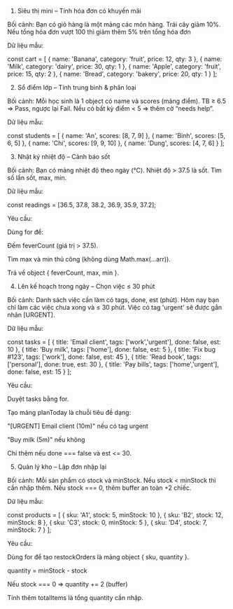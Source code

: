 1) Siêu thị mini – Tính hóa đơn có khuyến mãi

Bối cảnh: Bạn có giỏ hàng là một mảng các món hàng. Trái cây giảm 10%. Nếu tổng hóa đơn vượt 100 thì giảm thêm 5% trên tổng hóa đơn

Dữ liệu mẫu:

const cart = [
  { name: 'Banana', category: 'fruit', price: 12, qty: 3 },
  { name: 'Milk',   category: 'dairy', price: 30, qty: 1 },
  { name: 'Apple',  category: 'fruit', price: 15, qty: 2 },
  { name: 'Bread',  category: 'bakery', price: 20, qty: 1 }
];


2) Sổ điểm lớp – Tính trung bình & phân loại

Bối cảnh: Mỗi học sinh là 1 object có name và scores (mảng điểm). TB ≥ 6.5 ⇒ Pass, ngược lại Fail. Nếu có bất kỳ điểm < 5 ⇒ thêm cờ “needs help”.

Dữ liệu mẫu:

const students = [
  { name: 'An',   scores: [8, 7, 9] },
  { name: 'Binh', scores: [5, 6, 5] },
  { name: 'Chi',  scores: [9, 9, 10] },
  { name: 'Dung', scores: [4, 7, 6] }
];


3) Nhật ký nhiệt độ – Cảnh báo sốt

Bối cảnh: Bạn có mảng nhiệt độ theo ngày (°C). Nhiệt độ > 37.5 là sốt. Tìm số lần sốt, max, min.

Dữ liệu mẫu:

const readings = [36.5, 37.8, 38.2, 36.9, 35.9, 37.2];


Yêu cầu:

Dùng for để:

Đếm feverCount (giá trị > 37.5).

Tìm max và min thủ công (không dùng Math.max(...arr)).

Trả về object { feverCount, max, min }.

4) Lên kế hoạch trong ngày – Chọn việc ≤ 30 phút

Bối cảnh: Danh sách việc cần làm có tags, done, est (phút). Hôm nay bạn chỉ làm các việc chưa xong và ≤ 30 phút. Việc có tag 'urgent' sẽ được gắn nhãn [URGENT].

Dữ liệu mẫu:

const tasks = [
  { title: 'Email client', tags: ['work','urgent'], done: false, est: 10 },
  { title: 'Buy milk',     tags: ['home'],          done: false, est: 5  },
  { title: 'Fix bug #123', tags: ['work'],          done: false, est: 45 },
  { title: 'Read book',    tags: ['personal'],      done: true,  est: 30 },
  { title: 'Pay bills',    tags: ['home','urgent'], done: false, est: 15 }
];


Yêu cầu:

Duyệt tasks bằng for.

Tạo mảng planToday là chuỗi tiêu đề dạng:

"[URGENT] Email client (10m)" nếu có tag urgent

"Buy milk (5m)" nếu không

Chỉ thêm nếu done === false và est <= 30.



5) Quản lý kho – Lập đơn nhập lại

Bối cảnh: Mỗi sản phẩm có stock và minStock. Nếu stock < minStock thì cần nhập thêm. Nếu stock === 0, thêm buffer an toàn +2 chiếc.

Dữ liệu mẫu:

const products = [
  { sku: 'A1', stock: 5,  minStock: 10 },
  { sku: 'B2', stock: 12, minStock: 8  },
  { sku: 'C3', stock: 0,  minStock: 5  },
  { sku: 'D4', stock: 7,  minStock: 7  }
];


Yêu cầu:

Dùng for để tạo restockOrders là mảng object { sku, quantity }.

quantity = minStock - stock

Nếu stock === 0 ⇒ quantity += 2 (buffer)

Tính thêm totalItems là tổng quantity cần nhập.
